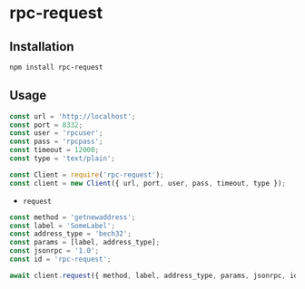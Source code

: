 # rpc-request

## Installation

```bash
npm install rpc-request
```

## Usage

```javascript
const url = 'http://localhost';
const port = 8332;
const user = 'rpcuser';
const pass = 'rpcpass';
const timeout = 12000;
const type = 'text/plain';

const Client = require('rpc-request');
const client = new Client({ url, port, user, pass, timeout, type });
```

- `request`

```javascript
const method = 'getnewaddress';
const label = 'SomeLabel';
const address_type = 'bech32';
const params = [label, address_type];
const jsonrpc = '1.0';
const id = 'rpc-request';

await client.request({ method, label, address_type, params, jsonrpc, id });
```
